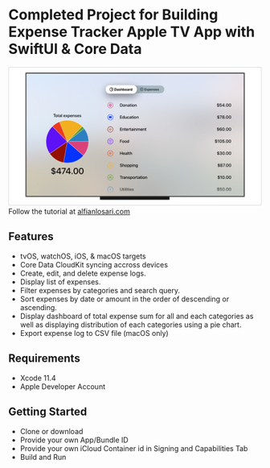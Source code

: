 # Completed Project for Building Expense Tracker Apple TV App with SwiftUI & Core Data

![Alt text](./promo.jpg?raw=true "Building Expense Tracker Apple TV App with SwiftUI & Core Data")
Follow the tutorial at [alfianlosari.com](https://alfianlosari.com/posts/building-expense-tracker-apple-tv-app-with-core-data-swiftui// "Xcoding with Alfian Blog")

## Features
* tvOS, watchOS, iOS, & macOS targets
* Core Data CloudKit syncing accross devices
* Create, edit, and delete expense logs.
* Display list of expenses.
* Filter expenses by categories and search query.
* Sort expenses by date or amount in the order of descending or ascending.
* Display dashboard of total expense sum for all and each categories as well as displaying distribution of each categories using a pie chart.
* Export expense log to CSV file (macOS only)

## Requirements
- Xcode 11.4
- Apple Developer Account

## Getting Started
- Clone or download
- Provide your own App/Bundle ID
- Provide your own iCloud Container id in Signing and Capabilities Tab
- Build and Run
